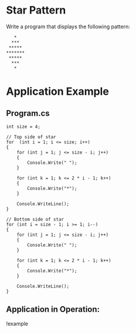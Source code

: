 # Star Pattern

Write a program that displays the following pattern:

```
   *
  ***
 *****
*******
 *****
  ***
   *
```

# Application Example

## Program.cs

```
int size = 4;

// Top side of star
for  (int i = 1; i <= size; i++)
{
    for (int j = 1; j <= size - i; j++)
    {
        Console.Write(" ");
    }

    for (int k = 1; k <= 2 * i - 1; k++)
    {
        Console.Write("*");
    }

    Console.WriteLine();
}

// Bottom side of star
for (int i = size - 1; i >= 1; i--)
{
    for (int j = 1; j <= size - i; j++)
    {
        Console.Write(" ");
    }

    for (int k = 1; k <= 2 * i - 1; k++)
    {
        Console.Write("*");
    }

    Console.WriteLine();
}
```

## Application in Operation:
!example